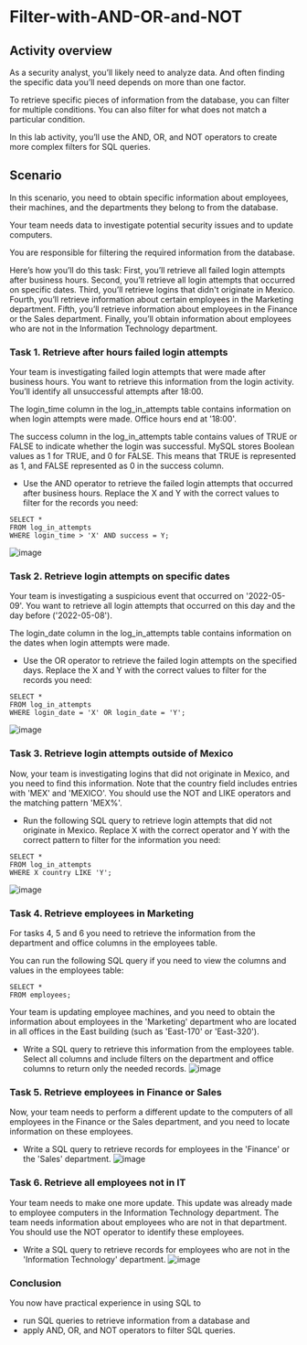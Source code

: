 # Filter-with-AND-OR-and-NOT

## Activity overview
As a security analyst, you’ll likely need to analyze data. And often finding the specific data you’ll need depends on more than one factor.

To retrieve specific pieces of information from the database, you can filter for multiple conditions. You can also filter for what does not match a particular condition.

In this lab activity, you’ll use the AND, OR, and NOT operators to create more complex filters for SQL queries.

## Scenario
In this scenario, you need to obtain specific information about employees, their machines, and the departments they belong to from the database.

Your team needs data to investigate potential security issues and to update computers.

You are responsible for filtering the required information from the database.

Here’s how you’ll do this task: First, you’ll retrieve all failed login attempts after business hours. Second, you’ll retrieve all login attempts that occurred on specific dates. Third, you’ll retrieve logins that didn't originate in Mexico. Fourth, you’ll retrieve information about certain employees in the Marketing department. Fifth, you’ll retrieve information about employees in the Finance or the Sales department. Finally, you’ll obtain information about employees who are not in the Information Technology department.

### Task 1. Retrieve after hours failed login attempts
Your team is investigating failed login attempts that were made after business hours. You want to retrieve this information from the login activity. You’ll identify all unsuccessful attempts after 18:00.

The login_time column in the log_in_attempts table contains information on when login attempts were made. Office hours end at '18:00'.

The success column in the log_in_attempts table contains values of TRUE or FALSE to indicate whether the login was successful. MySQL stores Boolean values as 1 for TRUE, and 0 for FALSE. This means that TRUE is represented as 1, and FALSE represented as 0 in the success column.

- Use the AND operator to retrieve the failed login attempts that occurred after business hours. Replace the X and Y with the correct values to filter for the records you need:

```
SELECT *
FROM log_in_attempts
WHERE login_time > 'X' AND success = Y;
```
![image](https://github.com/user-attachments/assets/e287a1c3-acdf-4bc4-8057-087813b6c735)


### Task 2. Retrieve login attempts on specific dates
Your team is investigating a suspicious event that occurred on '2022-05-09'. You want to retrieve all login attempts that occurred on this day and the day before ('2022-05-08').

The login_date column in the log_in_attempts table contains information on the dates when login attempts were made.

- Use the OR operator to retrieve the failed login attempts on the specified days. Replace the X and Y with the correct values to filter for the records you need:

```
SELECT * 
FROM log_in_attempts 
WHERE login_date = 'X' OR login_date = 'Y';
```
![image](https://github.com/user-attachments/assets/f5b78d90-859c-4ac5-b12e-a3b013381aca)


### Task 3. Retrieve login attempts outside of Mexico
Now, your team is investigating logins that did not originate in Mexico, and you need to find this information. Note that the country field includes entries with 'MEX' and 'MEXICO'. You should use the NOT and LIKE operators and the matching pattern 'MEX%'.

- Run the following SQL query to retrieve login attempts that did not originate in Mexico. Replace X with the correct operator and Y with the correct pattern to filter for the information you need:

```
SELECT * 
FROM log_in_attempts
WHERE X country LIKE 'Y';
```
![image](https://github.com/user-attachments/assets/b9d9df88-d5c5-41eb-89f5-4b0b4e6782fb)


### Task 4. Retrieve employees in Marketing
For tasks 4, 5 and 6 you need to retrieve the information from the department and office columns in the employees table.

You can run the following SQL query if you need to view the columns and values in the employees table:

```
SELECT * 
FROM employees;
```

Your team is updating employee machines, and you need to obtain the information about employees in the 'Marketing' department who are located in all offices in the East building (such as 'East-170' or 'East-320').

- Write a SQL query to retrieve this information from the employees table. Select all columns and include filters on the department and office columns to return only the needed records.
![image](https://github.com/user-attachments/assets/e9e1950e-5e8f-4dd2-a5b7-46087c0b64a6)

### Task 5. Retrieve employees in Finance or Sales
Now, your team needs to perform a different update to the computers of all employees in the Finance or the Sales department, and you need to locate information on these employees.

- Write a SQL query to retrieve records for employees in the 'Finance' or the 'Sales' department.
![image](https://github.com/user-attachments/assets/d15dedae-4501-480e-8358-d74eef6b8140)


### Task 6. Retrieve all employees not in IT
Your team needs to make one more update. This update was already made to employee computers in the Information Technology department. The team needs information about employees who are not in that department. You should use the NOT operator to identify these employees.

- Write a SQL query to retrieve records for employees who are not in the 'Information Technology' department.
![image](https://github.com/user-attachments/assets/9bf0f0c1-91c5-42e5-9161-7c1b56debfc1)

### Conclusion

You now have practical experience in using SQL to

- run SQL queries to retrieve information from a database and
- apply AND, OR, and NOT operators to filter SQL queries.
